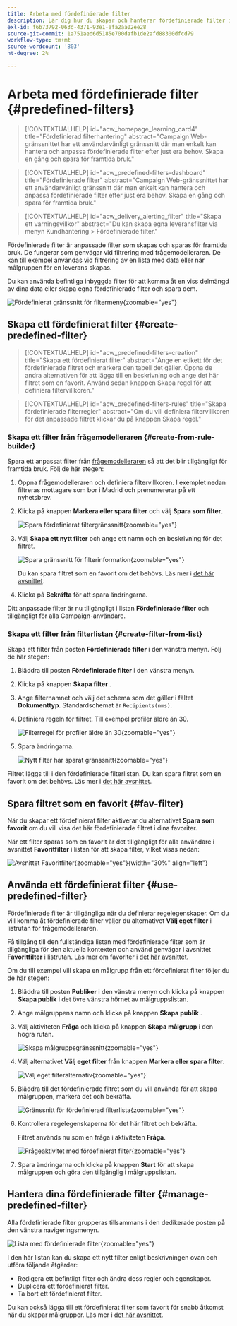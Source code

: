 ```yaml
---
title: Arbeta med fördefinierade filter
description: Lär dig hur du skapar och hanterar fördefinierade filter i Adobe Campaign Web
exl-id: f6b73792-063d-4371-93e1-efa2aa02ee28
source-git-commit: 1a751aed6d5185e700dafb1de2afd88300dfcd79
workflow-type: tm+mt
source-wordcount: '803'
ht-degree: 2%

---
```


# Arbeta med fördefinierade filter {#predefined-filters}

>[!CONTEXTUALHELP]
>id="acw_homepage_learning_card4"
>title="Fördefinierad filterhantering"
>abstract="Campaign Web-gränssnittet har ett användarvänligt gränssnitt där man enkelt kan hantera och anpassa fördefinierade filter efter just era behov. Skapa en gång och spara för framtida bruk."

>[!CONTEXTUALHELP]
>id="acw_predefined-filters-dashboard"
>title="Fördefinierade filter"
>abstract="Campaign Web-gränssnittet har ett användarvänligt gränssnitt där man enkelt kan hantera och anpassa fördefinierade filter efter just era behov. Skapa en gång och spara för framtida bruk."

>[!CONTEXTUALHELP]
>id="acw_delivery_alerting_filter"
>title="Skapa ett varningsvillkor"
>abstract="Du kan skapa egna leveransfilter via menyn Kundhantering > Fördefinierade filter."

Fördefinierade filter är anpassade filter som skapas och sparas för framtida bruk. De fungerar som genvägar vid filtrering med frågemodelleraren. De kan till exempel användas vid filtrering av en lista med data eller när målgruppen för en leverans skapas.

Du kan använda befintliga inbyggda filter för att komma åt en viss delmängd av dina data eller skapa egna fördefinierade filter och spara dem.

![Fördefinierat gränssnitt för filtermeny](assets/predefined-filters-menu.png){zoomable="yes"}

## Skapa ett fördefinierat filter {#create-predefined-filter}

>[!CONTEXTUALHELP]
>id="acw_predefined-filters-creation"
>title="Skapa ett fördefinierat filter"
>abstract="Ange en etikett för det fördefinierade filtret och markera den tabell det gäller. Öppna de andra alternativen för att lägga till en beskrivning och ange det här filtret som en favorit. Använd sedan knappen Skapa regel för att definiera filtervillkoren."

>[!CONTEXTUALHELP]
>id="acw_predefined-filters-rules"
>title="Skapa fördefinierade filterregler"
>abstract="Om du vill definiera filtervillkoren för det anpassade filtret klickar du på knappen Skapa regel."

### Skapa ett filter från frågemodelleraren {#create-from-rule-builder}

Spara ett anpassat filter från [frågemodelleraren](../query/query-modeler-overview.md) så att det blir tillgängligt för framtida bruk. Följ de här stegen:

1. Öppna frågemodelleraren och definiera filtervillkoren. I exemplet nedan filtreras mottagare som bor i Madrid och prenumererar på ett nyhetsbrev.
1. Klicka på knappen **Markera eller spara filter** och välj **Spara som filter**.

   ![Spara fördefinierat filtergränssnitt](assets/predefined-filters-save.png){zoomable="yes"}

1. Välj **Skapa ett nytt filter** och ange ett namn och en beskrivning för det filtret.

   ![Spara gränssnitt för filterinformation](assets/predefined-filters-save-filter.png){zoomable="yes"}

   Du kan spara filtret som en favorit om det behövs. Läs mer i [det här avsnittet](#fav-filter).

1. Klicka på **Bekräfta** för att spara ändringarna.

Ditt anpassade filter är nu tillgängligt i listan **Fördefinierade filter** och tillgängligt för alla Campaign-användare.

### Skapa ett filter från filterlistan {#create-filter-from-list}

Skapa ett filter från posten **Fördefinierade filter** i den vänstra menyn. Följ de här stegen:

1. Bläddra till posten **Fördefinierade filter** i den vänstra menyn.
1. Klicka på knappen **Skapa filter** .
1. Ange filternamnet och välj det schema som det gäller i fältet **Dokumenttyp**. Standardschemat är `Recipients(nms)`.

1. Definiera regeln för filtret. Till exempel profiler äldre än 30.

   ![Filterregel för profiler äldre än 30](assets/filter-30+.png){zoomable="yes"}

1. Spara ändringarna.

   ![Nytt filter har sparat gränssnitt](assets/new-filter.png){zoomable="yes"}

Filtret läggs till i den fördefinierade filterlistan. Du kan spara filtret som en favorit om det behövs. Läs mer i [det här avsnittet](#fav-filter).

## Spara filtret som en favorit {#fav-filter}

När du skapar ett fördefinierat filter aktiverar du alternativet **Spara som favorit** om du vill visa det här fördefinierade filtret i dina favoriter.

När ett filter sparas som en favorit är det tillgängligt för alla användare i avsnittet **Favoritfilter** i listan för att skapa filter, vilket visas nedan:

![Avsnittet Favoritfilter](assets/predefined-filters-favorite.png){zoomable="yes"}{width="30%" align="left"}

## Använda ett fördefinierat filter {#use-predefined-filter}

Fördefinierade filter är tillgängliga när du definierar regelegenskaper. Om du vill komma åt fördefinierade filter väljer du alternativet **Välj eget filter** i listrutan för frågemodelleraren.

Få tillgång till den fullständiga listan med fördefinierade filter som är tillgängliga för den aktuella kontexten och använd genvägar i avsnittet **Favoritfilter** i listrutan. Läs mer om favoriter i [det här avsnittet](#fav-filter).

Om du till exempel vill skapa en målgrupp från ett fördefinierat filter följer du de här stegen:

1. Bläddra till posten **Publiker** i den vänstra menyn och klicka på knappen **Skapa publik** i det övre vänstra hörnet av målgruppslistan.
1. Ange målgruppens namn och klicka på knappen **Skapa publik** .
1. Välj aktiviteten **Fråga** och klicka på knappen **Skapa målgrupp** i den högra rutan.

   ![Skapa målgruppsgränssnitt](assets/build-audience-from-filter.png){zoomable="yes"}

1. Välj alternativet **Välj eget filter** från knappen **Markera eller spara filter**.

   ![Välj eget filteralternativ](assets/build-audience-select-custom-filter.png){zoomable="yes"}

1. Bläddra till det fördefinierade filtret som du vill använda för att skapa målgruppen, markera det och bekräfta.

   ![Gränssnitt för fördefinierad filterlista](assets/build-audience-filter-list.png){zoomable="yes"}

1. Kontrollera regelegenskaperna för det här filtret och bekräfta.

   Filtret används nu som en fråga i aktiviteten **Fråga**.

   ![Frågeaktivitet med fördefinierat filter](assets/build-audience-confirm.png){zoomable="yes"}

1. Spara ändringarna och klicka på knappen **Start** för att skapa målgruppen och göra den tillgänglig i målgruppslistan.

## Hantera dina fördefinierade filter {#manage-predefined-filter}

Alla fördefinierade filter grupperas tillsammans i den dedikerade posten på den vänstra navigeringsmenyn.

![Lista med fördefinierade filter](assets/list-of-filters.png){zoomable="yes"}

I den här listan kan du skapa ett nytt filter enligt beskrivningen ovan och utföra följande åtgärder:

* Redigera ett befintligt filter och ändra dess regler och egenskaper.
* Duplicera ett fördefinierat filter.
* Ta bort ett fördefinierat filter.

Du kan också lägga till ett fördefinierat filter som favorit för snabb åtkomst när du skapar målgrupper. Läs mer i [det här avsnittet](#fav-filter).

<!--
## Built-in predefined filters {#ootb-predefined-filter}

Campaign comes with a set of predefined filters, built from the client console. These filters can be used to define your audiences, and rules. They must not be modified.
-->